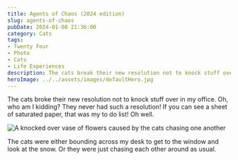```yaml
---
title: Agents of Chaos (2024 edition)
slug: agents-of-chaos
pubDate: 2024-01-08 21:36:00
category: Cats
tags:
- Twenty Four
- Photo
- Cats
- Life Experiences
description: The cats break their new resolution not to knock stuff over in my office.
heroImage: ../../assets/images/defaultHero.jpg
---
```

The cats broke their new resolution not to knock stuff over in my office. Oh, who am I kidding? They never had such a resolution! If you can see a sheet of saturated paper, that was my to do list! Oh well. 

![A knocked over vase of flowers caused by the cats chasing one another](../../assets/images/2024/cat-chaos-2024.jpeg)

The cats were either bounding across my desk to get to the window and look at the snow. Or they were just chasing each other around as usual.
